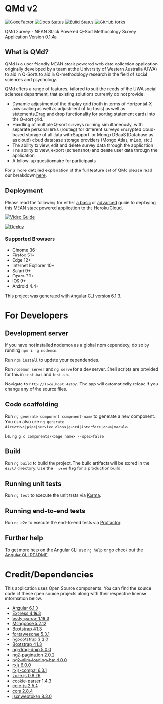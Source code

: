 # QMd v2

[![CodeFactor](https://www.codefactor.io/repository/github/CITS3200GroupD/QMethod/badge)](https://www.codefactor.io/repository/github/CITS3200GroupD/QMethod)
[![Docs Status](https://img.shields.io/badge/docs-ready-orange.svg)](https://qmethod.gitbook.io/project/)
[![Build Status](https://travis-ci.org/CITS3200GroupD/QMethod.svg?branch=master)](https://travis-ci.org/CITS3200GroupD/QMethod)
[![GitHub forks](https://img.shields.io/github/forks/CITS3200GroupD/QMethod.svg?style=social&label=Fork)](https://github.com/CITS3200GroupD/QMethod)

QMd Survey - MEAN Stack Powered Q-Sort Methodology Survey Application
Version 0.1.4a

## What is QMd?

QMd is a user friendly MEAN stack powered web data collection application originally developed by a team at the University of Western Australia (UWA) to aid in Q-Sorts to aid in Q-methodology research in the field of social sciences and psychology.

QMd offers a range of features, tailored to suit the needs of the UWA social sciences department, that existing solutions currently do not provide:

* Dynamic adjustment of the display grid (both in terms of Horizontal-X axis scaling as well as adjustment of kurtosis) as well as statements.Drag and drop functionality for sorting statement cards into the Q-sort grid.
* Handling of multiple Q-sort surveys running simultaneously, with separate personal links (routing) for different surveys.Encrypted cloud-based storage of all data with:Support for Mongo DBaaS (Database as as cloud) cloud database storage providers (Mongo Atlas, mLab, etc.)
* The ability to view, edit and delete survey data through the application
* The ability to view, export (screenshot) and delete user data through the application
* A follow-up questionnaire for participants

For a more detailed explanation of the full feature set of QMd please read our breakdown [here](https://qmethod.gitbook.io/project/about/features).

## Deployment

Please read the following for either [a basic](https://qmethod.gitbook.io/project/installation/basic-deploy) or [advanced](https://qmethod.gitbook.io/project/installation/advanced-deploy) guide to deploying this MEAN stack powered application to the Heroku Cloud.

[![Video Guide](https://i.imgur.com/jG5lEUu.png)](https://streamable.com/zqjls)

[![Deploy](https://www.herokucdn.com/deploy/button.svg)](https://heroku.com/deploy?template=https://github.com/CITS3200GroupD/QMethod/tree/master)

### Supported Browsers

* Chrome 36+
* Firefox 51+
* Edge 12+
* Internet Explorer 10+
* Safari 9+
* Opera 30+
* iOS 9+
* Android 4.4+

This project was generated with [Angular CLI](https://github.com/angular/angular-cli) version 6.1.3.

# For Developers

## Development server

If you have not installed nodemon as a global npm dependecy, do so by running `npm i -g nodemon`.

Run `npm install` to update your dependencies.

Run `nodemon server` and `ng serve` for a dev server. Shell scripts are provided for this in `test.bat` and `test.sh`.

Navigate to `http://localhost:4200/`. The app will automatically reload if you change any of the source files.

## Code scaffolding

Run `ng generate component component-name` to generate a new component. You can also use `ng generate directive|pipe|service|class|guard|interface|enum|module`.

i.e. `ng g c components/<page name> --spec=false`

## Build

Run `ng build` to build the project. The build artifacts will be stored in the `dist/` directory. Use the `--prod` flag for a production build.

## Running unit tests

Run `ng test` to execute the unit tests via [Karma](https://karma-runner.github.io).

## Running end-to-end tests

Run `ng e2e` to execute the end-to-end tests via [Protractor](http://www.protractortest.org/).

## Further help

To get more help on the Angular CLI use `ng help` or go check out the [Angular CLI README](https://github.com/angular/angular-cli/blob/master/README.md).

# Credit/Dependencies

This application uses Open Source components. You can find the source code of these open source projects along with their respective license information below.

* [Angular 6.1.0](https://github.com/angular/angular)
* [Express 4.16.3](https://github.com/expressjs/express)
* [body-parser 1.18.3](https://github.com/expressjs/body-parser)
* [Mongoose 5.2.12](https://github.com/Automattic/mongoose)
* [Bootstrap 4.1.3](https://github.com/twbs/bootstrap/tree/master)
* [fontawesome 5.3.1](https://github.com/FortAwesome/Font-Awesome)
* [ngbootstrap 3.2.0](https://github.com/ng-bootstrap/ng-bootstrap)
* [Bootstrap 4.1.3](https://github.com/twbs/bootstrap/tree/master)
* [ng-drag-drop 5.0.0](https://github.com/ObaidUrRehman/ng-drag-drop)
* [ng2-pagination 2.0.2](https://github.com/michaelbromley/ngx-pagination)
* [ng2-slim-loading-bar 4.0.0](https://github.com/akserg/ng2-slim-loading-bar)
* [rxjs 6.0.0](https://github.com/Reactive-Extensions/RxJS)
* [rxjs-compat 6.3.1](https://github.com/ReactiveX/rxjs/tree/master/compat)
* [zone.js 0.8.26](https://github.com/angular/zone.js/)
* [cookie-parser 1.4.3](https://github.com/expressjs/cookie-parser)
* [core-js 2.5.4](https://github.com/zloirock/core-js)
* [cors 2.8.4](https://github.com/expressjs/cors)
* [jsonwebtoken 8.3.0](https://github.com/auth0/node-jsonwebtoken)
